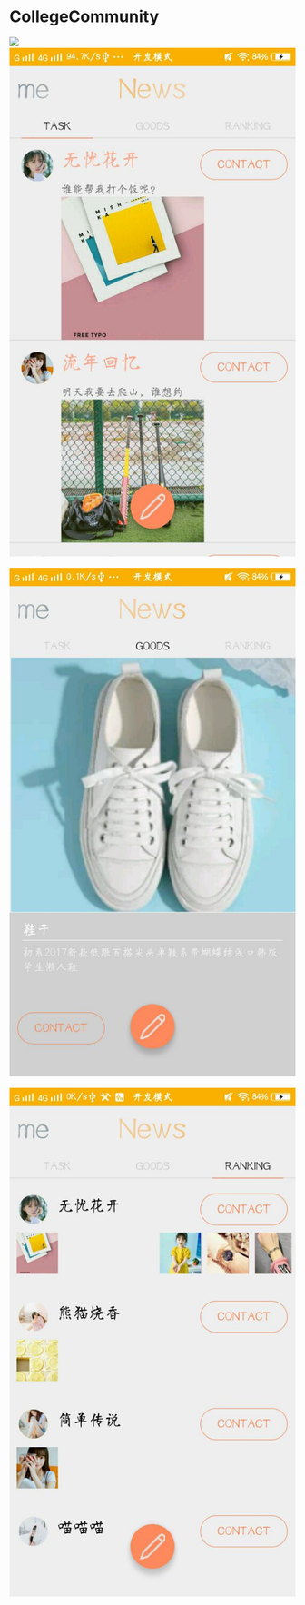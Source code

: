 # CollegeCommunity
![](https://github.com/Bacchuc/CollegeCommunity/blob/master/app/src/main/res/drawable/git_readme1.jpg=50*50)
![](https://github.com/Bacchuc/CollegeCommunity/blob/master/app/src/main/res/drawable/git_readme2.jpg)  
![](https://github.com/Bacchuc/CollegeCommunity/blob/master/app/src/main/res/drawable/git_readme3.jpg)  
![](https://github.com/Bacchuc/CollegeCommunity/blob/master/app/src/main/res/drawable/git_readme4.jpg)    
